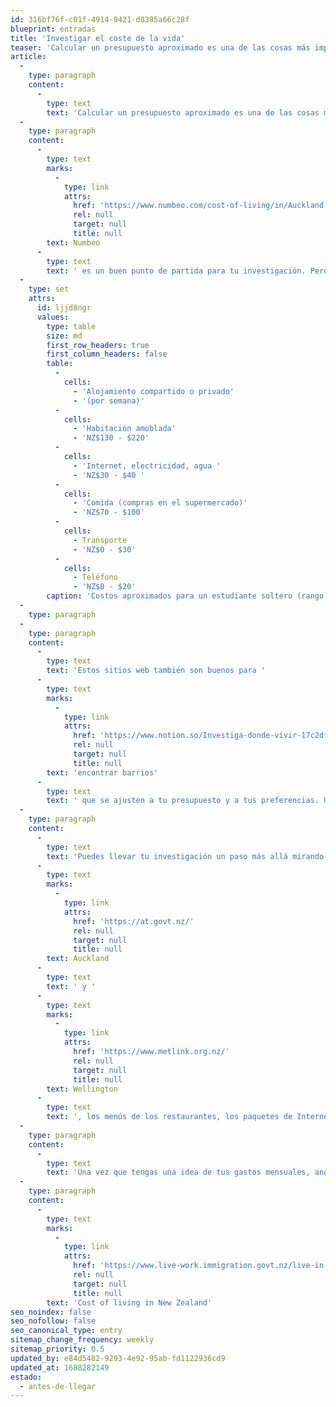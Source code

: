```yaml
---
id: 316bf76f-c01f-4914-9421-d8385a66c28f
blueprint: entradas
title: 'Investigar el coste de la vida'
teaser: 'Calcular un presupuesto aproximado es una de las cosas más importantes que hay que hacer antes de mudarse a otro país. Y a menos que investigues el coste medio de la vida, no tendrás ni idea de lo que puedes permitirte con tu sueldo/ahorro.'
article:
  -
    type: paragraph
    content:
      -
        type: text
        text: 'Calcular un presupuesto aproximado es una de las cosas más importantes que hay que hacer antes de mudarse a otro país. Y a menos que investigues el coste medio de la vida, no tendrás ni idea de lo que puedes permitirte con tu sueldo/ahorro.'
  -
    type: paragraph
    content:
      -
        type: text
        marks:
          -
            type: link
            attrs:
              href: 'https://www.numbeo.com/cost-of-living/in/Auckland'
              rel: null
              target: null
              title: null
        text: Numbeo
      -
        type: text
        text: ' es un buen punto de partida para tu investigación. Pero Facebook también me resulto muy útiles, porque puedo buscar publicaciones de otras personas en situaciones de vida similares.'
  -
    type: set
    attrs:
      id: ljjd8ngr
      values:
        type: table
        size: md
        first_row_headers: true
        first_column_headers: false
        table:
          -
            cells:
              - 'Alojamiento compartido o privado'
              - '(por semana)'
          -
            cells:
              - 'Habitación amoblada'
              - 'NZ$130 - $220'
          -
            cells:
              - 'Internet, electricidad, agua '
              - 'NZ$30 - $40 '
          -
            cells:
              - 'Comida (compras en el supermercado)'
              - 'NZ$70 - $100'
          -
            cells:
              - Transporte
              - 'NZ$0 - $30'
          -
            cells:
              - Teléfono
              - 'NZ$0 - $20'
        caption: 'Costos aproximados para un estudiante soltero (rango promedio estimado para Auckland) Fuente: chooseNZ'
  -
    type: paragraph
  -
    type: paragraph
    content:
      -
        type: text
        text: 'Estos sitios web también son buenos para '
      -
        type: text
        marks:
          -
            type: link
            attrs:
              href: 'https://www.notion.so/Investiga-donde-vivir-17c2df687f654d3f86971a8815f8df41?pvs=21'
              rel: null
              target: null
              title: null
        text: 'encontrar barrios'
      -
        type: text
        text: ' que se ajusten a tu presupuesto y a tus preferencias. Una vez que tengas algunas sugerencias de los lugareños, utiliza una herramienta de búsqueda de alojamiento como Zillow o Rightmove (cada país tiene la suya) para ver exactamente lo que puedes conseguir por tu dinero.'
  -
    type: paragraph
    content:
      -
        type: text
        text: 'Puedes llevar tu investigación un paso más allá mirando en línea las tarifas del transporte público, por ejemplo, de '
      -
        type: text
        marks:
          -
            type: link
            attrs:
              href: 'https://at.govt.nz/'
              rel: null
              target: null
              title: null
        text: Auckland
      -
        type: text
        text: ' y '
      -
        type: text
        marks:
          -
            type: link
            attrs:
              href: 'https://www.metlink.org.nz/'
              rel: null
              target: null
              title: null
        text: Wellington
      -
        type: text
        text: ', los menús de los restaurantes, los paquetes de Internet y otros gastos inevitables.'
  -
    type: paragraph
    content:
      -
        type: text
        text: 'Una vez que tengas una idea de tus gastos mensuales, anótalo todo en una hoja de cálculo y compáralo con tus ahorros y estima cuanto tiempo tienes antes de tener que buscar un trabajo.'
  -
    type: paragraph
    content:
      -
        type: text
        marks:
          -
            type: link
            attrs:
              href: 'https://www.live-work.immigration.govt.nz/live-in-new-zealand/money-tax/cost-of-living-in-new-zealand'
              rel: null
              target: null
              title: null
        text: 'Cost of living in New Zealand'
seo_noindex: false
seo_nofollow: false
seo_canonical_type: entry
sitemap_change_frequency: weekly
sitemap_priority: 0.5
updated_by: e84d5482-9293-4e92-95ab-fd1122936cd9
updated_at: 1688282149
estado:
  - antes-de-llegar
---
```

